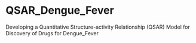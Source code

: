 # QSAR_Dengue_Fever
Developing a Quantitative Structure-activity Relationship (QSAR) Model for Discovery of Drugs for Dengue_Fever

